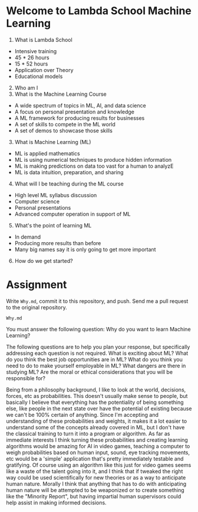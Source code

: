 
# Welcome to Lambda School Machine Learning

1. What is Lambda School
  * Intensive training
  * 45 * 26 hours
  * 15 * 52 hours
  * Application over Theory
  * Educational models
2. Who am I
2. What is the Machine Learning Course
  * A wide spectrum of topics in ML, AI, and data science
  * A focus on personal presentation and knowledge
  * A ML framework for producing results for businesses
  * A set of skills to compete in the ML world
  * A set of demos to showcase those skills
3. What is Machine Learning (ML)
  * ML is applied mathematics
  * ML is using numerical techniques to produce hidden information
  * ML is making predictions on data too vast for a human to analyzE
  * ML is data intuition, preparation, and sharing
4. What will I be teaching during the ML course
  * High level ML syllabus discussion
  * Computer science
  * Personal presentations
  * Advanced computer operation in support of ML
5. What's the point of learning ML
  * In demand
  * Producing more results than before
  * Many big names say it is only going to get more important
6. How do we get started?

# Assignment
Write `Why.md`, commit it to this repository, and push. Send me a pull
request to the original repository.

`Why.md`

You must answer the following question:
Why do you want to learn Machine Learning?

The following questions are to help you plan your response, but specifically
addressing each question is not required.
What is exciting about ML?  What do you think the best job opportunities are in ML? What do you think you need to do to make yourself employable in ML? What dangers are there in studying ML? Are the moral or ethical considerations that you will be responsible for?

Being from a philosophy background,  I like to look at the world, decisions, forces, etc as probabilities.  This doesn't usually make sense to people, but basically I believe that everything has the potentiality of being something else, like people in the next state over have the potential of existing because we can't be 100% certain of anything.  Since I'm accepting and understanding of these probabilities and weights, it makes it a lot easier to understand some of the concepts already covered in ML, but I don't have the classical training to turn it into a program or algorithm.  As far as immediate interests I think turning these probabilities and creating learning algorithms would be amazing for AI in video games, teaching a computer to weigh probabilities based on human input, sound, eye tracking movements, etc would be a 'simple' application that's pretty immediately testable and gratifying.  Of course using an algorithm like this just for video games seems like a waste of the talent going into it, and I think that if tweaked the right way could be used scientifically for new theories or as a way to anticipate human nature.  Morally I think that anything that has to do with anticipating human nature will be attempted to be weaponized or to create something like the "Minority Report", but having impartial human supervisors could help assist in making informed decisions.

